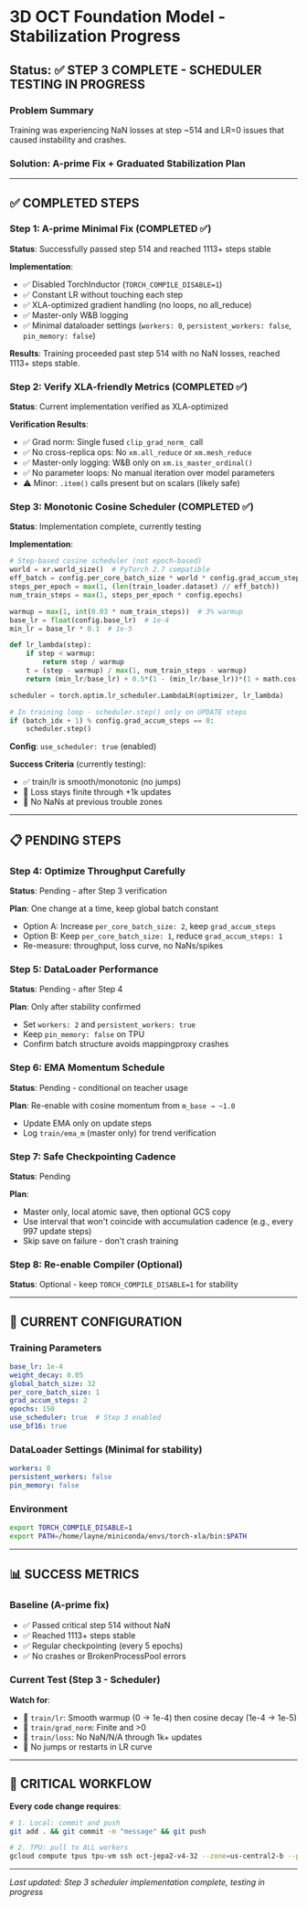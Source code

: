 # 3D OCT Foundation Model - Stabilization Progress

## Status: ✅ STEP 3 COMPLETE - SCHEDULER TESTING IN PROGRESS

### Problem Summary
Training was experiencing NaN losses at step ~514 and LR=0 issues that caused instability and crashes.

### Solution: A-prime Fix + Graduated Stabilization Plan

---

## ✅ COMPLETED STEPS

### Step 1: A-prime Minimal Fix (COMPLETED ✅)
**Status**: Successfully passed step 514 and reached 1113+ steps stable

**Implementation**:
- ✅ Disabled TorchInductor (`TORCH_COMPILE_DISABLE=1`)  
- ✅ Constant LR without touching each step
- ✅ XLA-optimized gradient handling (no loops, no all_reduce)
- ✅ Master-only W&B logging
- ✅ Minimal dataloader settings (`workers: 0`, `persistent_workers: false`, `pin_memory: false`)

**Results**: Training proceeded past step 514 with no NaN losses, reached 1113+ steps stable.

### Step 2: Verify XLA-friendly Metrics (COMPLETED ✅)
**Status**: Current implementation verified as XLA-optimized

**Verification Results**:
- ✅ Grad norm: Single fused `clip_grad_norm_` call
- ✅ No cross-replica ops: No `xm.all_reduce` or `xm.mesh_reduce`
- ✅ Master-only logging: W&B only on `xm.is_master_ordinal()`
- ✅ No parameter loops: No manual iteration over model parameters
- ⚠️ Minor: `.item()` calls present but on scalars (likely safe)

### Step 3: Monotonic Cosine Scheduler (COMPLETED ✅)
**Status**: Implementation complete, currently testing

**Implementation**:
```python
# Step-based cosine scheduler (not epoch-based)
world = xr.world_size()  # PyTorch 2.7 compatible
eff_batch = config.per_core_batch_size * world * config.grad_accum_steps
steps_per_epoch = max(1, (len(train_loader.dataset) // eff_batch))
num_train_steps = max(1, steps_per_epoch * config.epochs)

warmup = max(1, int(0.03 * num_train_steps))  # 3% warmup
base_lr = float(config.base_lr)  # 1e-4
min_lr = base_lr * 0.1  # 1e-5

def lr_lambda(step):
    if step < warmup:
        return step / warmup
    t = (step - warmup) / max(1, num_train_steps - warmup)
    return (min_lr/base_lr) + 0.5*(1 - (min_lr/base_lr))*(1 + math.cos(math.pi*t))

scheduler = torch.optim.lr_scheduler.LambdaLR(optimizer, lr_lambda)

# In training loop - scheduler.step() only on UPDATE steps
if (batch_idx + 1) % config.grad_accum_steps == 0:
    scheduler.step()
```

**Config**: `use_scheduler: true` (enabled)

**Success Criteria** (currently testing):
- ✅ train/lr is smooth/monotonic (no jumps)
- 🔄 Loss stays finite through +1k updates
- 🔄 No NaNs at previous trouble zones

---

## 📋 PENDING STEPS

### Step 4: Optimize Throughput Carefully
**Status**: Pending - after Step 3 verification

**Plan**: One change at a time, keep global batch constant
- Option A: Increase `per_core_batch_size: 2`, keep `grad_accum_steps`
- Option B: Keep `per_core_batch_size: 1`, reduce `grad_accum_steps: 1`
- Re-measure: throughput, loss curve, no NaNs/spikes

### Step 5: DataLoader Performance  
**Status**: Pending - after Step 4

**Plan**: Only after stability confirmed
- Set `workers: 2` and `persistent_workers: true`
- Keep `pin_memory: false` on TPU
- Confirm batch structure avoids mappingproxy crashes

### Step 6: EMA Momentum Schedule
**Status**: Pending - conditional on teacher usage

**Plan**: Re-enable with cosine momentum from `m_base → ~1.0`
- Update EMA only on update steps
- Log `train/ema_m` (master only) for trend verification

### Step 7: Safe Checkpointing Cadence
**Status**: Pending

**Plan**: 
- Master only, local atomic save, then optional GCS copy
- Use interval that won't coincide with accumulation cadence (e.g., every 997 update steps)
- Skip save on failure - don't crash training

### Step 8: Re-enable Compiler (Optional)
**Status**: Optional - keep `TORCH_COMPILE_DISABLE=1` for stability

---

## 🔧 CURRENT CONFIGURATION

### Training Parameters
```yaml
base_lr: 1e-4
weight_decay: 0.05
global_batch_size: 32
per_core_batch_size: 1
grad_accum_steps: 2
epochs: 150
use_scheduler: true  # Step 3 enabled
use_bf16: true
```

### DataLoader Settings (Minimal for stability)
```yaml
workers: 0
persistent_workers: false
pin_memory: false
```

### Environment
```bash
export TORCH_COMPILE_DISABLE=1
export PATH=/home/layne/miniconda/envs/torch-xla/bin:$PATH
```

---

## 📊 SUCCESS METRICS

### Baseline (A-prime fix)
- ✅ Passed critical step 514 without NaN
- ✅ Reached 1113+ steps stable
- ✅ Regular checkpointing (every 5 epochs)
- ✅ No crashes or BrokenProcessPool errors

### Current Test (Step 3 - Scheduler)
**Watch for**:
- 🔄 `train/lr`: Smooth warmup (0 → 1e-4) then cosine decay (1e-4 → 1e-5)
- 🔄 `train/grad_norm`: Finite and >0
- 🔄 `train/loss`: No NaN/N/A through 1k+ updates
- 🔄 No jumps or restarts in LR curve

---

## 🚨 CRITICAL WORKFLOW

**Every code change requires**:
```bash
# 1. Local: commit and push
git add . && git commit -m "message" && git push

# 2. TPU: pull to ALL workers
gcloud compute tpus tpu-vm ssh oct-jepa2-v4-32 --zone=us-central2-b --project=d-oct-foundational-model --worker=all --command="cd ~/3d-oct-foundation-model && git pull"
```

---

*Last updated: Step 3 scheduler implementation complete, testing in progress*